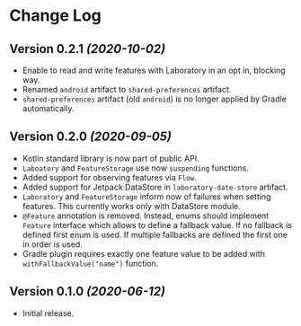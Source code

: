 Change Log
==========

Version 0.2.1 *(2020-10-02)*
----------------------------

* Enable to read and write features with Laboratory in an opt in, blocking way.
* Renamed `android` artifact to `shared-preferences` artifact.
* `shared-preferences` artifact (old `android`) is no longer applied by Gradle automatically.

Version 0.2.0 *(2020-09-05)*
----------------------------

* Kotlin standard library is now part of public API.
* `Laboatory` and `FeatureStorage` use now `suspending` functions.
* Added support for observing features via `Flow`.
* Added support for Jetpack DataStore in `laboratory-date-store` artifact.
* `Laboratory` and `FeatureStorage` inform now of failures when setting features. This currently works only with DataStore module.
* `@Feature` annotation is removed. Instead, enums should implement `Feature` interface which allows to define a fallback value. If no fallback is defined first enum is used. If multiple fallbacks are defined the first one in order is used.
* Gradle plugin requires exactly one feature value to be added with `withFallbackValue("name")` function.

Version 0.1.0 *(2020-06-12)*
----------------------------

* Initial release.
